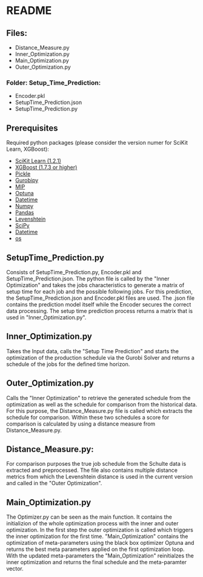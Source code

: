 # README

## Files:

- Distance_Measure.py
- Inner_Optimization.py
- Main_Optimization.py
- Outer_Optimization.py

### Folder: Setup_Time_Prediction:

- Encoder.pkl
- SetupTime_Prediction.json
- SetupTime_Prediction.py

## Prerequisites

Required python packages (please consider the version numer for SciKit Learn, XGBoost):

- [SciKit Learn (1.2.1)](https://scikit-learn.org/stable/)
- [XGBoost (1.7.3 or higher)](https://xgboost.readthedocs.io/en/stable/install.html)
- [Pickle](https://docs.python.org/3/library/pickle.html)
- [Gurobipy](https://support.gurobi.com/hc/en-us/articles/360044290292-How-do-I-install-Gurobi-for-Python-)
- [MIP](https://www.python-mip.com)
- [Optuna](https://optuna.org)
- [Datetime](https://docs.python.org/3/library/datetime.html)
- [Numpy](https://numpy.org)
- [Pandas](https://pandas.pydata.org/docs/getting_started/overview.html)
- [Levenshtein](https://pypi.org/project/python-Levenshtein/)
- [SciPy](https://scipy.org)
- [Datetime](https://docs.python.org/3/library/datetime.html)
- [os](https://docs.python.org/3/library/os.html)

## SetupTime_Prediction.py

Consists of SetupTime_Prediction.py, Encoder.pkl and SetupTime_Prediction.json. The python file is called by the "Inner Optimization" and takes the jobs characteristics to generate a matrix of setup time for each job and the possible following jobs. For this prediction, the SetupTime_Prediction.json and Encoder.pkl files are used. The .json file contains the prediction model itself while the Encoder secures the correct data processing. The setup time prediction process returns a matrix that is used in "Inner_Optimization.py".

## Inner_Optimization.py

Takes the Input data, calls the "Setup Time Prediction" and starts the optimization of the production schedule via the Gurobi Solver and returns a schedule of the jobs for the defined time horizon.

## Outer_Optimization.py

Calls the "Inner Optimization" to retrieve the generated schedule from the optimization as well as the schedule for comparison from the historical data. For this purpose, the Distance_Measure.py file is called which extracts the schedule for comparison. Within these two schedules a score for comparison is calculated by using a distance measure from Distance_Measure.py.

## Distance_Measure.py:

For comparison purposes the true job schedule from the Schulte data is extracted and preprocessed. The file also contains multiple distance metrics from which the Levenshtein distance is used in the current version and called in the "Outer Optimization".

## Main_Optimization.py

The Optimizer.py can be seen as the main function. It contains the initializion of the whole optimization process with the inner and outer optimization. In the first step the outer optimization is called which triggers the inner optimization for the first time. "Main_Optimization" contains the optimization of meta-parameters using the black box optimizer Optuna and returns the best meta parameters applied on the first optimization loop. With the updated meta-parameters the "Main_Optimization" reinitialzes the inner optimization and returns the final schedule and the meta-paramter vector.